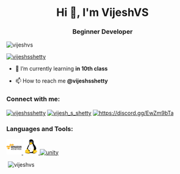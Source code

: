 <h1 align="center">Hi 👋, I'm VijeshVS</h1>
<h3 align="center">Beginner Developer</h3>

<p align="left"> <img src="https://komarev.com/ghpvc/?username=vijeshvs&label=Profile%20views&color=0e75b6&style=flat" alt="vijeshvs" /> </p>

<p align="left"> <a href="https://twitter.com/vijeshsshetty" target="blank"><img src="https://img.shields.io/twitter/follow/vijeshsshetty?logo=twitter&style=for-the-badge" alt="vijeshsshetty" /></a> </p>

- 🌱 I’m currently learning **in 10th class**

- 📫 How to reach me **@vijeshsshetty**

<h3 align="left">Connect with me:</h3>
<p align="left">
<a href="https://twitter.com/vijeshsshetty" target="blank"><img align="center" src="https://raw.githubusercontent.com/rahuldkjain/github-profile-readme-generator/neutral-icons/src/images/icons/Social/twitter.svg" alt="vijeshsshetty" height="30" width="40" /></a>
<a href="https://instagram.com/vijesh_s_shetty" target="blank"><img align="center" src="https://raw.githubusercontent.com/rahuldkjain/github-profile-readme-generator/neutral-icons/src/images/icons/Social/instagram.svg" alt="vijesh_s_shetty" height="30" width="40" /></a>
<a href="https://discord.gg/https://discord.gg/EwZm9bTa" target="blank"><img align="center" src="https://raw.githubusercontent.com/rahuldkjain/github-profile-readme-generator/neutral-icons/src/images/icons/Social/discord.svg" alt="https://discord.gg/EwZm9bTa" height="30" width="40" /></a>
</p>

<h3 align="left">Languages and Tools:</h3>
<p align="left"> <a href="https://aws.amazon.com" target="_blank"> <img src="https://raw.githubusercontent.com/devicons/devicon/master/icons/amazonwebservices/amazonwebservices-original-wordmark.svg" alt="aws" width="40" height="40"/> </a> <a href="https://www.linux.org/" target="_blank"> <img src="https://raw.githubusercontent.com/devicons/devicon/master/icons/linux/linux-original.svg" alt="linux" width="40" height="40"/> </a> <a href="https://unity.com/" target="_blank"> <img src="https://www.vectorlogo.zone/logos/unity3d/unity3d-icon.svg" alt="unity" width="40" height="40"/> </a> </p>

<p>&nbsp;<img align="center" src="https://github-readme-stats.vercel.app/api?username=vijeshvs&show_icons=true&locale=en" alt="vijeshvs" /></p>
